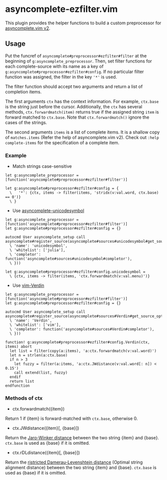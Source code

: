 asyncomplete-ezfilter.vim
=========================

This plugin provides the helper functions to build a custom preprocessor for [asyncomplete.vim v2](https://github.com/prabirshrestha/asyncomplete.vim/pull/124).


## Usage

Put the funcref of `asyncomplete#preprocessor#ezfilter#filter` at the beginning of `g:asyncomplete_preprocessor`. Then, set filter functions for each complete-source with its name as a key of `g:asyncomplete#preprocessor#ezfilter#config`. If no particular filter function was assigned, the filter in the key `'*'` is used.

The filter function should accept two arguments and return a list of completion items.

The first arguments `ctx` has the context information. For example, `ctx.base` is the string just before the cursor. Additionally, the `ctx` has several methods, `ctx.forwardmatch(item)` returns true if the assigned string `item` is forward matched to `ctx.base`. Note that `ctx.forwardmatch()` ignore the cases of the strings.

The second arguments `items` is a list of complete items. It is a shallow copy of `matches.items` (Refer the help of asyncomplete.vim v2). Check out `:help complete-items` for the specification of a complete item.


### Example

 * Match strings case-sensitive

```vim
let g:asyncomplete_preprocessor = [function('asyncomplete#preprocessor#ezfilter#filter')]

let g:asyncomplete#preprocessor#ezfilter#config = {
  \   '*': {ctx, items -> filter(items, 'stridx(v:val.word, ctx.base) == 0')}
  \ }
```

 * Use [asyncomplete-unicodesymbol](https://github.com/machakann/asyncomplete-unicodesymbol)

```vim
let g:asyncomplete_preprocessor = [function('asyncomplete#preprocessor#ezfilter#filter')]
let g:asyncomplete#preprocessor#ezfilter#config = {}

autocmd User asyncomplete_setup call asyncomplete#register_source(asyncomplete#sources#unicodesymbol#get_source_options({
  \ 'name': 'unicodesymbol',
  \ 'whitelist': ['julia'],
  \ 'completor': function('asyncomplete#sources#unicodesymbol#completor'),
  \ }))

let g:asyncomplete#preprocessor#ezfilter#config.unicodesymbol =
  \ {ctx, items -> filter(items, 'ctx.forwardmatch(v:val.menu)')}
```

 * Use [vim-Verdin](https://github.com/machakann/vim-Verdin)

```vim
let g:asyncomplete_preprocessor = [function('asyncomplete#preprocessor#ezfilter#filter')]
let g:asyncomplete#preprocessor#ezfilter#config = {}

autocmd User asyncomplete_setup call asyncomplete#register_source(asyncomplete#sources#Verdin#get_source_options({
  \ 'name': 'Verdin',
  \ 'whitelist': ['vim'],
  \ 'completor': function('asyncomplete#sources#Verdin#completor'),
  \ }))

function! g:asyncomplete#preprocessor#ezfilter#config.Verdin(ctx, items) abort
  let list = filter(copy(a:items), 'a:ctx.forwardmatch(v:val.word)')
  let n = strlen(a:ctx.base)
  if n > 3
    let fuzzy = filter(a:items, 'a:ctx.JWdistance(v:val.word[: n]) < 0.15')
    call extend(list, fuzzy)
  endif
  return list
endfunction
```


### Methods of ctx

 * ctx.forwardmatch({item})

Return 1 if {item} is forward-matched with `ctx.base`, otherwise 0.

 * ctx.JWdistance({item}[, {base}])

Return the [Jaro-Winker distance](https://en.wikipedia.org/wiki/Jaro%E2%80%93Winkler_distance) between the two string {item} and {base}. `ctx.base` is used as {base} if it is omitted.

 * ctx.rDLdistance({item}[, {base}])

Return the [ristricted Damerau-Levenshtein distance](https://en.wikipedia.org/wiki/Damerau%E2%80%93Levenshtein_distance) (Optimal string alignment distance) between the two string {item} and {base}. `ctx.base` is used as {base} if it is omitted.
